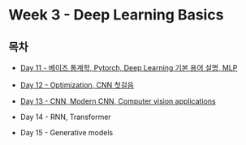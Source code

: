 # Week 3 - Deep Learning Basics

## 목차

* [Day 11 - 베이즈 통계학, Pytorch, Deep Learning 기본 용어 설명, MLP](./Day11.md)

* [Day 12 - Optimization, CNN 첫걸음](./Day12.md)

* [Day 13 - CNN, Modern CNN, Computer vision applications](./Day13.md)

* Day 14 - RNN, Transformer

* Day 15 - Generative models
